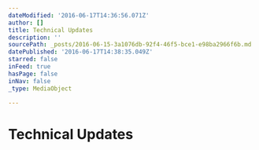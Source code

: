 ```yaml
---
dateModified: '2016-06-17T14:36:56.071Z'
author: []
title: Technical Updates
description: ''
sourcePath: _posts/2016-06-15-3a1076db-92f4-46f5-bce1-e98ba2966f6b.md
datePublished: '2016-06-17T14:38:35.049Z'
starred: false
inFeed: true
hasPage: false
inNav: false
_type: MediaObject

---
```

# Technical Updates